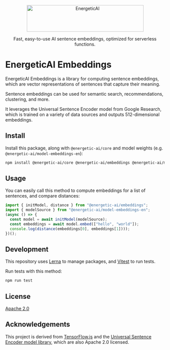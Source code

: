 <p align="center">
  <img src="https://raw.githubusercontent.com/realworldprivacy/energetic-ai/main/logo.png" alt="EnergeticAI" width="369" height="84">
</p>

<p align="center">Fast, easy-to-use AI sentence embeddings, optimized for serverless functions.</p>

# EnergeticAI Embeddings

EnergeticAI Embeddings is a library for computing sentence embeddings, which are vector representations of sentences that capture their meaning.

Sentence embeddings can be used for semantic search, recommendations, clustering, and more.

It leverages the Universal Sentence Encoder model from Google Research, which is trained on a variety of data sources and outputs 512-dimensional embeddings.

## Install

Install this package, along with `@energetic-ai/core` and model weights (e.g. `@energetic-ai/model-embeddings-en`):

```bash
npm install @energetic-ai/core @energetic-ai/embeddings @energetic-ai/model-embeddings-en
```

## Usage

You can easily call this method to compute embeddings for a list of sentences, and compare distances:

```js
import { initModel, distance } from "@energetic-ai/embeddings";
import { modelSource } from "@energetic-ai/model-embeddings-en";
(async () => {
  const model = await initModel(modelSource);
  const embeddings = await model.embed(["hello", "world"]);
  console.log(distance(embeddings[0], embeddings[1])));
})();
```

## Development

This repository uses [Lerna](https://lerna.js.org/) to manage packages, and [Vitest](https://vitest.dev/) to run tests.

Run tests with this method:

```bash
npm run test
```

## License

[Apache 2.0](LICENSE)

## Acknowledgements

This project is derived from [TensorFlow.js](https://github.com/tensorflow/tfjs) and the [Universal Sentence Encoder model library](https://github.com/tensorflow/tfjs-models), which are also Apache 2.0 licensed.
